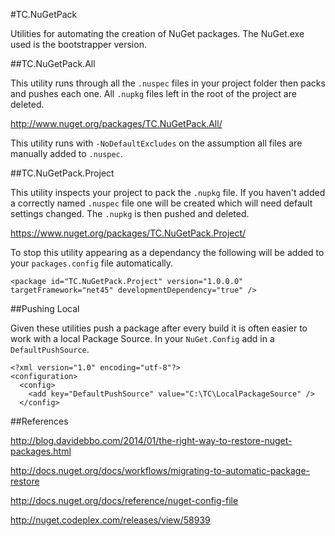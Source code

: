 #TC.NuGetPack

Utilities for automating the creation of NuGet packages.
The NuGet.exe used is the bootstrapper version.

##TC.NuGetPack.All

This utility runs through all the `.nuspec` files in your
project folder then packs and pushes each one. All `.nupkg`
files left in the root of the project are deleted.

http://www.nuget.org/packages/TC.NuGetPack.All/

This utility runs with `-NoDefaultExcludes` on the assumption all files are manually added to `.nuspec`.

##TC.NuGetPack.Project

This utility inspects your project to pack the `.nupkg` file.
If you haven't added a correctly named `.nuspec` file one will
be created which will need default settings changed. The `.nupkg`
is then pushed and deleted.

https://www.nuget.org/packages/TC.NuGetPack.Project/

To stop this utility appearing as a dependancy the following
will be added to your `packages.config` file automatically.

```
<package id="TC.NuGetPack.Project" version="1.0.0.0" targetFramework="net45" developmentDependency="true" />
```

##Pushing Local

Given these utilities push a package after every build it is often
easier to work with a local Package Source. In your `NuGet.Config`
add in a `DefaultPushSource`.

```
<?xml version="1.0" encoding="utf-8"?>
<configuration>
  <config>
    <add key="DefaultPushSource" value="C:\TC\LocalPackageSource" />
  </config>
```
##References

http://blog.davidebbo.com/2014/01/the-right-way-to-restore-nuget-packages.html

http://docs.nuget.org/docs/workflows/migrating-to-automatic-package-restore

http://docs.nuget.org/docs/reference/nuget-config-file

http://nuget.codeplex.com/releases/view/58939





